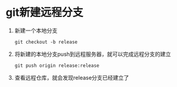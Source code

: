 # git新建远程分支

1. 新建一个本地分支

   ```git
   git checkout -b release
   ```

2. 将新建的本地分支push到远程服务器，就可以完成远程分支的建立

   ```git
   git push origin release:release
   ```

3. 查看远程仓库，就会发现release分支已经建立了